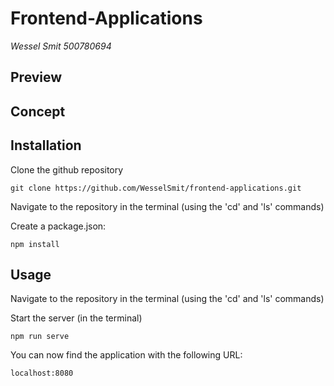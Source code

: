 # Frontend-Applications
_Wessel Smit 500780694_ 
 
## Preview

## Concept

## Installation

Clone the github repository
```
git clone https://github.com/WesselSmit/frontend-applications.git
```


Navigate to the repository in the terminal (using the 'cd' and 'ls' commands)

Create a package.json:
```
npm install
```


## Usage
Navigate to the repository in the terminal (using the 'cd' and 'ls' commands)


Start the server (in the terminal)
```
npm run serve
```



You can now find the application with the following URL:
```
localhost:8080
```
